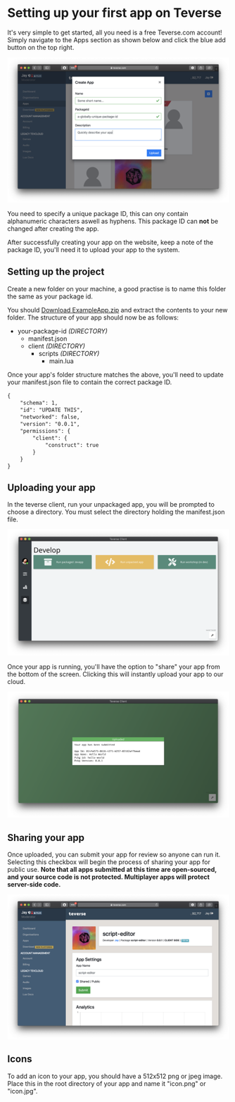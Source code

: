 # Setting up your first app on Teverse
It's very simple to get started, all you need is a free Teverse.com account! Simply navigate to the Apps section as shown below and click the blue add button on the top right. 

![Test](https://github.com/teverse/docs/raw/master/assets/create-app.png)

You need to specify a unique package ID, this can ony contain alphanumeric characters aswell as hyphens. This package ID can **not** be changed after creating the app.

After successfully creating your app on the website, keep a note of the package ID, you'll need it to upload your app to the system.

## Setting up the project
Create a new folder on your machine, a good practise is to name this folder the same as your package id.

You should [Download ExampleApp.zip](https://github.com/teverse/docs/raw/master/assets/hello-world.zip)
and extract the contents to your new folder. The structure of your app should now be as follows:

 - your-package-id *(DIRECTORY)*
    - manifest.json
    - client *(DIRECTORY)*
        - scripts *(DIRECTORY)*
            - main.lua

Once your app's folder structure matches the above, you'll need to update your manifest.json file to contain the correct package ID.


    {
        "schema": 1,
        "id": "UPDATE THIS",
        "networked": false,
        "version": "0.0.1",
        "permissions": {
            "client": {
                "construct": true
            }
        }
    }


## Uploading your app
In the teverse client, run your unpackaged app, you will be prompted to choose a directory. You must select the directory holding the manifest.json file.

![Unpackaged App](https://github.com/teverse/docs/raw/master/assets/unpackagedApp.png)

Once your app is running, you'll have the option to "share" your app from the bottom of the screen. Clicking this will instantly upload your app to our cloud.

![Uploaded App](https://github.com/teverse/docs/raw/master/assets/uploaded.png)

## Sharing your app
Once uploaded, you can submit your app for review so anyone can run it. Selecting this checkbox will begin the process of sharing your app for public use. **Note that all apps submitted at this time are open-sourced, and your source code is not protected. Multiplayer apps will protect server-side code.**

![Uploaded App](https://github.com/teverse/docs/raw/master/assets/editApp.png)

## Icons
To add an icon to your app, you should have a 512x512 png or jpeg image. Place this in the root directory of your app and name it "icon.png" or "icon.jpg".
